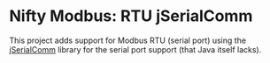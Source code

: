 # Nifty Modbus: RTU jSerialComm

This project adds support for Modbus RTU (serial port) using the [jSerialComm][jsc] library for the
serial port support (that Java itself lacks).

[jsc]: https://fazecast.github.io/jSerialComm/
